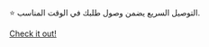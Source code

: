 ⭐ التوصيل السريع يضمن وصول طلبك في الوقت المناسب.

[Check it out!](https://www.facebook.com/share/17TW2PL6Tj/)